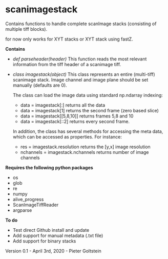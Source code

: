 # scanimagestack
Contains functions to handle complete scanImage stacks (consisting of multiple tiff blocks).

for now only works for XYT stacks or XYT stack using fastZ.

__Contains__
* _def parseheader(header)_
    This function reads the most relevant information from the tiff header of a scanimage tiff.
* _class imagestack(object)_
    This class represents an entire (multi-tiff) scanimage stack. Image channel and image plane should be set manually (defaults are 0).
    
    The class can load the image data using standard np.ndarray indexing:
    * data = imagestack[:] returns all the data
    * data = imagestack[1] returns the second frame (zero based slice)
    * data = imagestack[[5,8,10]] returns frames 5,8 and 10
    * data = imagestack[::2] returns every second frame.

    In addition, the class has several methods for accessing the meta data, which can be accessed as properties. For instance:
    * res = imagestack.resolution returns the [y,x] image resolution
    * nchannels = imagestack.nchannels returns number of image channels


__Requires the following python packages__
* os
* glob
* re
* numpy
* alive_progress
* ScanImageTiffReader
* argparse


__To do__
* Test direct Github install and update
* Add support for manual metadata (.txt file)
* Add support for binary stacks


Version 0.1 - April 3rd, 2020 - Pieter Goltstein
